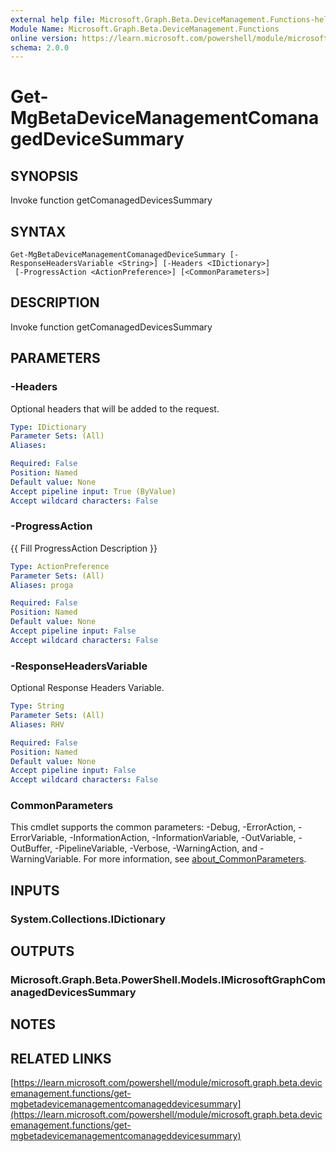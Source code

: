 ```yaml
---
external help file: Microsoft.Graph.Beta.DeviceManagement.Functions-help.xml
Module Name: Microsoft.Graph.Beta.DeviceManagement.Functions
online version: https://learn.microsoft.com/powershell/module/microsoft.graph.beta.devicemanagement.functions/get-mgbetadevicemanagementcomanageddevicesummary
schema: 2.0.0
---
```


# Get-MgBetaDeviceManagementComanagedDeviceSummary

## SYNOPSIS
Invoke function getComanagedDevicesSummary

## SYNTAX

```
Get-MgBetaDeviceManagementComanagedDeviceSummary [-ResponseHeadersVariable <String>] [-Headers <IDictionary>]
 [-ProgressAction <ActionPreference>] [<CommonParameters>]
```

## DESCRIPTION
Invoke function getComanagedDevicesSummary

## PARAMETERS

### -Headers
Optional headers that will be added to the request.

```yaml
Type: IDictionary
Parameter Sets: (All)
Aliases:

Required: False
Position: Named
Default value: None
Accept pipeline input: True (ByValue)
Accept wildcard characters: False
```

### -ProgressAction
{{ Fill ProgressAction Description }}

```yaml
Type: ActionPreference
Parameter Sets: (All)
Aliases: proga

Required: False
Position: Named
Default value: None
Accept pipeline input: False
Accept wildcard characters: False
```

### -ResponseHeadersVariable
Optional Response Headers Variable.

```yaml
Type: String
Parameter Sets: (All)
Aliases: RHV

Required: False
Position: Named
Default value: None
Accept pipeline input: False
Accept wildcard characters: False
```

### CommonParameters
This cmdlet supports the common parameters: -Debug, -ErrorAction, -ErrorVariable, -InformationAction, -InformationVariable, -OutVariable, -OutBuffer, -PipelineVariable, -Verbose, -WarningAction, and -WarningVariable. For more information, see [about_CommonParameters](http://go.microsoft.com/fwlink/?LinkID=113216).

## INPUTS

### System.Collections.IDictionary
## OUTPUTS

### Microsoft.Graph.Beta.PowerShell.Models.IMicrosoftGraphComanagedDevicesSummary
## NOTES

## RELATED LINKS

[https://learn.microsoft.com/powershell/module/microsoft.graph.beta.devicemanagement.functions/get-mgbetadevicemanagementcomanageddevicesummary](https://learn.microsoft.com/powershell/module/microsoft.graph.beta.devicemanagement.functions/get-mgbetadevicemanagementcomanageddevicesummary)
































































